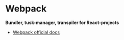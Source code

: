 # Webpack 

**Bundler, tusk-manager, transpiler for React-projects**

* [Webpack official docs](https://webpack.js.org/)
